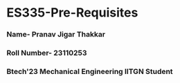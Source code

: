 # ES335-Pre-Requisites
### Name- Pranav Jigar Thakkar
### Roll Number- 23110253
### Btech'23 Mechanical Engineering IITGN Student

